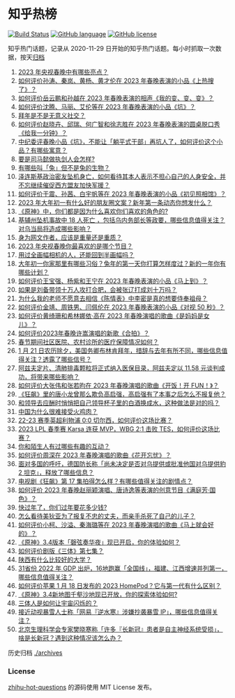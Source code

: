 # 知乎热榜
[![Build Status](https://github.com/ToWeLong/zhihu-hot-questions/workflows/CI/badge.svg)](https://github.com/ToWeLong/zhihu-hot-questions/actions)
[![GitHub language](https://img.shields.io/badge/language-golang-orange.svg)](https://golang.org/)
[![GitHub license](https://img.shields.io/github/license/ToWeLong/zhihu-hot-questions)](https://github.com/ToWeLong/zhihu-hot-questions/blob/main/LICENSE)

知乎热门话题，记录从 2020-11-29 日开始的知乎热门话题。每小时抓取一次数据，按天[归档](./archives)

<!-- BEGIN -->

1. [2023 年央视春晚中有哪些亮点？](https://www.zhihu.com/question/579922250)
1. [如何评价孙涛、秦岚、黄杨、黄才伦在 2023 年春晚表演的小品《上热搜了》？](https://www.zhihu.com/question/579923015)
1. [如何评价岳云鹏和孙越在 2023 年春晚表演的相声《我的变、变、变》？](https://www.zhihu.com/question/579923368)
1. [如何评价沈腾、马丽、艾伦等在 2023 年春晚表演的小品《坑》？](https://www.zhihu.com/question/579929925)
1. [拜年是不是无意义社交？](https://www.zhihu.com/question/579242642)
1. [如何评价赵晓卉、邱瑞、何广智和徐志胜在 2023 年春晚表演的圆桌脱口秀《给我一分钟》？](https://www.zhihu.com/question/579926026)
1. [中纪委评春晚小品《坑》，不能让「躺平式干部」再坑人了，如何评价这个小品？有哪些寓意？](https://www.zhihu.com/question/579946464)
1. [要是司马懿做执剑人会怎样?](https://www.zhihu.com/question/578664225)
1. [有哪些叫「兔」但不是兔的生物？](https://www.zhihu.com/question/579333091)
1. [泽连斯基政治密友坠机身亡，如何看待其本人表示不担心自己的人身安全，并不忘继续催促西方盟友加快军援？](https://www.zhihu.com/question/579521279)
1. [如何评价于震、孙茜、白宇帆等在 2023 年春晚表演的小品《初见照相馆》？](https://www.zhihu.com/question/579924574)
1. [2023 年大年初一有什么好的朋友圈文案？新年第一条动态你想发什么？](https://www.zhihu.com/question/579946074)
1. [《原神》中，你们都是因为什么喜欢你们喜欢的角色的?](https://www.zhihu.com/question/579562406)
1. [基辅州坠机事故中 18 人死亡 ，包括乌内务部长等政要，哪些信息值得关注？对乌当局将造成哪些影响？](https://www.zhihu.com/question/579419205)
1. [身为网文作者，应该是重量还是重质？](https://www.zhihu.com/question/579751403)
1. [2023 年央视春晚你最喜欢的是哪个节目？](https://www.zhihu.com/question/579922313)
1. [用过全画幅相机的人，还能回到半画幅吗？](https://www.zhihu.com/question/57069506)
1. [大年初一你家那里有哪些习俗？兔年的第一天你打算怎样度过？新的一年你有哪些计划？](https://www.zhihu.com/question/579945939)
1. [如何评价王宝强、杨紫和王宁在 2023 年春晚表演的小品《马上到》？](https://www.zhihu.com/question/579927529)
1. [如果是刘备带领十万人攻打合肥，会被张辽打成刘十万吗？](https://www.zhihu.com/question/578271943)
1. [为什么我的老师不愿意去相信《陈情表》中李密是真的想要侍奉祖母？](https://www.zhihu.com/question/512507266)
1. [如何评价金靖、周铁男、闫佩伦在 2023 年春晚表演的小品《对视 50 秒》？](https://www.zhihu.com/question/579936303)
1. [如何评价黄绮珊和希林娜依·高在 2023 年春晚演唱的歌曲《是妈妈是女儿》？](https://www.zhihu.com/question/579930973)
1. [如何评价2023年春晚许嵩演唱的新歌《合拍》？](https://www.zhihu.com/question/579937038)
1. [春节期间社区医院、农村诊所的医疗保障情况如何？](https://www.zhihu.com/question/579403276)
1. [1 月 21 日农历除夕，美国务卿布林肯拜年，措辞与去年有所不同，哪些信息值得关注？透露了哪些信号？](https://www.zhihu.com/question/579844402)
1. [阿兹夫定片、清肺排毒颗粒将正式纳入医保目录，阿兹夫定以 11.58 元谈判成功，将带来哪些影响？](https://www.zhihu.com/question/579396704)
1. [如何评价大张伟和张若昀在 2023 年春晚演唱的歌曲《开饭！开 FUN！》？](https://www.zhihu.com/question/579922981)
1. [《狂飙》里的唐小龙曾那么欺负高启强，高启强有了本事之后怎么不报复他？](https://www.zhihu.com/question/579036542)
1. [和领导去应酬时悄悄把自己领导杯子里的白酒换成水，这种做法是对的吗？](https://www.zhihu.com/question/555761462)
1. [中国为什么很难接受火鸡肉？](https://www.zhihu.com/question/20638014)
1. [22-23 赛季英超利物浦 0:0 切尔西，如何评价这场比赛？](https://www.zhihu.com/question/579925954)
1. [2023 LPL 春季赛 Karsa 连获 MVP，WBG 2:1 击败 TES，如何评价这场比赛？](https://www.zhihu.com/question/579460227)
1. [你和陌生人有过哪些有趣的互动？](https://www.zhihu.com/question/579232747)
1. [如何评价周深在 2023 年春晚演唱的歌曲《花开忘忧》？](https://www.zhihu.com/question/579928891)
1. [面对多国的呼吁，德国防长称「尚未决定是否对乌提供或批准他国对乌提供豹 2 坦克」，释放了哪些信息？](https://www.zhihu.com/question/579869802)
1. [电视剧《狂飙》第 17  集拍得怎么样？有哪些值得关注的剧情点？](https://www.zhihu.com/question/579921629)
1. [如何评价 2023 年春晚赵丽颖演唱、唐诗逸等表演的创意节目《满庭芳·国色》？](https://www.zhihu.com/question/579928470)
1. [快过年了，你们过年要花多少钱?](https://www.zhihu.com/question/570268186)
1. [怎么看待美狄亚为了报复不忠的丈夫，而亲手杀死了自己的儿子？](https://www.zhihu.com/question/22346763)
1. [如何评价小柯、沙溢、秦海璐等在 2023 年春晚演唱的歌曲《马上就会好的》？](https://www.zhihu.com/question/579933114)
1. [《原神》3.4版本「磬弦奏华夜」现已开启，你的体验如何？](https://www.zhihu.com/question/579339253)
1. [如何评价剧版《三体》第七集？](https://www.zhihu.com/question/579199288)
1. [陕西有什么比较好的大学？](https://www.zhihu.com/question/385498167)
1. [31省份 2022 年 GDP 出炉，16地跑赢「全国线」，福建、江西增速并列第一，哪些信息值得关注？](https://www.zhihu.com/question/579909943)
1. [如何评价苹果 1 月 18 日发布的 2023 HomePod？它与第一代有什么区别？](https://www.zhihu.com/question/579476708)
1. [《原神》3.4新地图千壑沙地现已开放，你的探索体验如何?](https://www.zhihu.com/question/579328162)
1. [三体人是如何让宇宙闪烁的？](https://www.zhihu.com/question/579272329)
1. [接近动视暴雪人士称「网易『逆水寒』涉嫌抄袭暴雪 IP」，哪些信息值得关注？](https://www.zhihu.com/question/579466210)
1. [北京生理科学会专家樊晓寒称「许多『长新冠』患者是自主神经系统受损」，啥是长新冠？遇到这种情况该怎么办？](https://www.zhihu.com/question/579370919)

<!-- END -->

历史归档 [./archives](./archives)


### License
[zhihu-hot-questions](https://github.com/towelong/zhihu-hot-questions) 的源码使用 MIT License 发布。